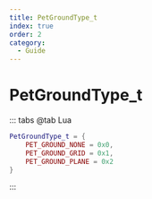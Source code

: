 ```yaml
---
title: PetGroundType_t
index: true
order: 2
category:
  - Guide
---
```


# PetGroundType_t
::: tabs
@tab Lua
```lua
PetGroundType_t = {
    PET_GROUND_NONE = 0x0,
    PET_GROUND_GRID = 0x1,
    PET_GROUND_PLANE = 0x2
}
```
:::